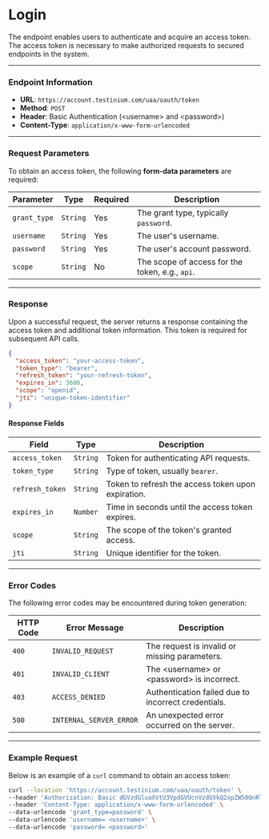 # Login

The endpoint enables users to authenticate and acquire an access token. The access token is necessary to make authorized requests to secured endpoints in the system.

***

### Endpoint Information

* **URL**: `https://account.testinium.com/uaa/oauth/token`
* **Method**: `POST`
* **Header**: Basic Authentication (\<username> and \<password>)
* **Content-Type**: `application/x-www-form-urlencoded`

***

### Request Parameters

To obtain an access token, the following **form-data parameters** are required:

| Parameter    | Type     | Required | Description                                     |
| ------------ | -------- | -------- | ----------------------------------------------- |
| `grant_type` | `String` | Yes      | The grant type, typically `password`.           |
| `username`   | `String` | Yes      | The user's username.                            |
| `password`   | `String` | Yes      | The user's account password.                    |
| `scope`      | `String` | No       | The scope of access for the token, e.g., `api`. |

***

### Response

Upon a successful request, the server returns a response containing the access token and additional token information. This token is required for subsequent API calls.

```json
{
  "access_token": "your-access-token",
  "token_type": "bearer",
  "refresh_token": "your-refresh-token",
  "expires_in": 3600,
  "scope": "openid",
  "jti": "unique-token-identifier"
}
```

#### Response Fields

| Field           | Type     | Description                                        |
| --------------- | -------- | -------------------------------------------------- |
| `access_token`  | `String` | Token for authenticating API requests.             |
| `token_type`    | `String` | Type of token, usually `bearer`.                   |
| `refresh_token` | `String` | Token to refresh the access token upon expiration. |
| `expires_in`    | `Number` | Time in seconds until the access token expires.    |
| `scope`         | `String` | The scope of the token's granted access.           |
| `jti`           | `String` | Unique identifier for the token.                   |

***

### Error Codes

The following error codes may be encountered during token generation:

| HTTP Code | Error Message           | Description                                         |
| --------- | ----------------------- | --------------------------------------------------- |
| `400`     | `INVALID_REQUEST`       | The request is invalid or missing parameters.       |
| `401`     | `INVALID_CLIENT`        | The \<username> or \<password> is incorrect.        |
| `403`     | `ACCESS_DENIED`         | Authentication failed due to incorrect credentials. |
| `500`     | `INTERNAL_SERVER_ERROR` | An unexpected error occurred on the server.         |

***

### Example Request

Below is an example of a `curl` command to obtain an access token:

```bash
curl --location 'https://account.testinium.com/uaa/oauth/token' \
--header 'Authorization: Basic dGVzdGluaXVtU3VpdGVUcnVzdGVkQ2xpZW50OnRlc3Rpbml1bVN1aXRlU2VjcmV0S2V5' \
--header 'Content-Type: application/x-www-form-urlencoded' \
--data-urlencode 'grant_type=password' \
--data-urlencode 'username= <username>' \
--data-urlencode 'password= <password>'
```
